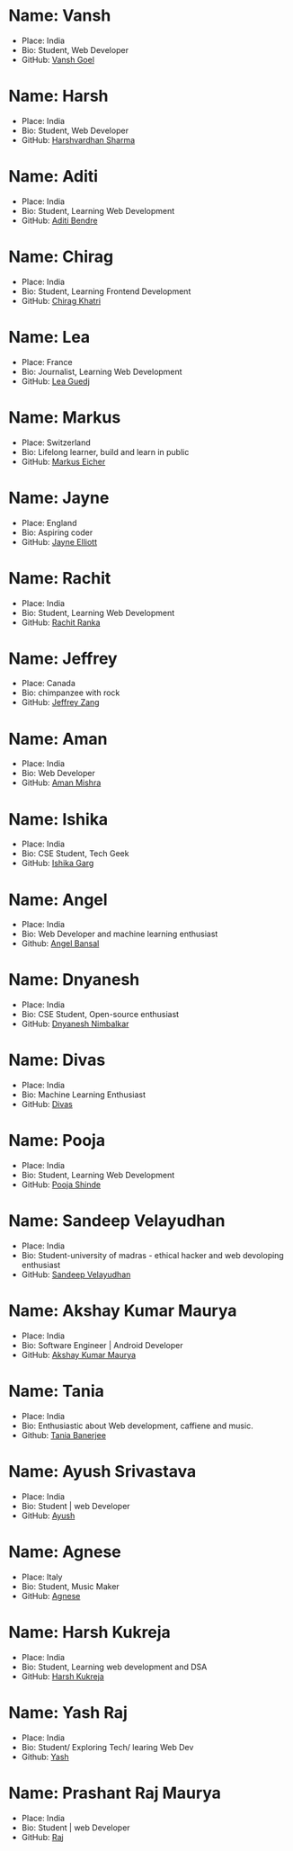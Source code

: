 # Name: Vansh
- Place: India
- Bio: Student, Web Developer
- GitHub: [Vansh Goel](https://github.com/vansh-goel)

# Name: Harsh
- Place: India
- Bio: Student, Web Developer
- GitHub: [Harshvardhan Sharma](https://github.com/vardhan0604)

# Name: Aditi
- Place: India
- Bio: Student, Learning Web Development
- GitHub: [Aditi Bendre](https://github.com/AditiBendre)

# Name: Chirag
- Place: India
- Bio: Student, Learning Frontend Development
- GitHub: [Chirag Khatri](https://github.com/chiragkhatri19)

# Name: Lea
- Place: France
- Bio: Journalist, Learning Web Development
- GitHub: [Lea Guedj](https://github.com/leaggg)

# Name: Markus
- Place: Switzerland
- Bio: Lifelong learner, build and learn in public
- GitHub: [Markus Eicher](https://github.com/MarkusEicher)

# Name: Jayne
- Place: England
- Bio: Aspiring coder
- GitHub: [Jayne Elliott](https://github.com/JayneElliott404)


# Name: Rachit
- Place: India
- Bio: Student, Learning Web Development
- GitHub: [Rachit Ranka](https://github.com/rachit-ranka)

# Name: Jeffrey
- Place: Canada
- Bio: chimpanzee with rock
- GitHub: [Jeffrey Zang](https://github.com/jeffrey-zang)

# Name: Aman
- Place: India
- Bio: Web Developer
- GitHub: [Aman Mishra](https://github.com/thisisamanmishra)

# Name: Ishika
- Place: India
- Bio: CSE Student, Tech Geek
- GitHub: [Ishika Garg](https://github.com/ishgit)

# Name: Angel
- Place: India
- Bio: Web Developer and machine learning enthusiast
- Github: [Angel Bansal](https://github.com/abn15)

# Name: Dnyanesh
- Place: India
- Bio: CSE Student, Open-source enthusiast
- GitHub: [Dnyanesh Nimbalkar](https://github.com/Dnyaneshvn)

# Name: Divas
- Place: India
- Bio: Machine Learning Enthusiast
- GitHub: [Divas](https://github.com/divasgt)

# Name: Pooja
- Place: India
- Bio: Student, Learning Web Development
- GitHub: [Pooja Shinde](https://github.com/PoojaShinde07)


# Name: Sandeep Velayudhan
- Place: India
- Bio: Student-university of madras - ethical hacker and web devoloping enthusiast
- GitHub: [Sandeep Velayudhan](https://github.com/Sanu1999)

# Name: Akshay Kumar Maurya
- Place: India
- Bio: Software Engineer | Android Developer
- GitHub: [Akshay Kumar Maurya](https://github.com/Akshay-21)


# Name: Tania 
- Place: India
- Bio: Enthusiastic about Web development, caffiene and music.
- Github: [Tania Banerjee](https://github.com/taniaban2712)

# Name: Ayush Srivastava
- Place: India
- Bio: Student | web Developer
- GitHub: [Ayush](https://github.com/klaus0512)

# Name: Agnese
- Place: Italy
- Bio: Student, Music Maker
- GitHub: [Agnese](https://github.com/AgneseB2)


# Name: Harsh Kukreja
- Place: India
- Bio: Student, Learning web development and DSA
- GitHub: [Harsh Kukreja](https://github.com/harsh-25k)

# Name: Yash Raj
- Place: India
- Bio: Student/ Exploring Tech/ learing Web Dev
- Github: [Yash](https://github.com/yash-raj10)


# Name: Prashant Raj Maurya
- Place: India
- Bio: Student | web Developer
- GitHub: [Raj](https://github.com/gitrajmaurya)

